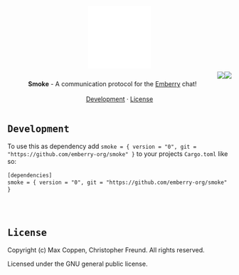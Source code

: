 <h1 align="center">
    <div align="center">
        <img width=140 src="https://github.com/emberry-org/smoke/blob/main/.github/assets/smoke.png"> 
    </div>
    <a href="https://github.com/emberry-org/smoke/actions/workflows/tests.yml"><img src="https://github.com/emberry-org/smoke/actions/workflows/tests.yml/badge.svg" height=20 align="right" /></a>
    <a href="https://github.com/emberry-org/smoke/actions/workflows/audit.yml"><img src="https://github.com/emberry-org/smoke/actions/workflows/audit.yml/badge.svg" height=20 align="right" /></a>
</h1>


<div align="center">
  <b>Smoke</b> - A communication protocol for the <a href="https://github.com/emberry-org/emberry">Emberry</a> chat!<br>
</div>

<br>

<div align="center">
    <a href="#development">Development</a>
    ·
    <a href="#license">License</a>
</div>
    
<br>

<h2 align="left">
  <samp>
    <b>Development</b>
  </samp>
</h2>

To use this as dependency add ``smoke = { version = "0", git = "https://github.com/emberry-org/smoke" }`` to your projects ``Cargo.toml`` like so:
```
[dependencies]
smoke = { version = "0", git = "https://github.com/emberry-org/smoke" }
```
<br>

<br>

<h2 align="left">
  <samp>
    <b>License</b>
  </samp>
</h2>

Copyright (c) Max Coppen, Christopher Freund. All rights reserved.

Licensed under the GNU general public license.

<br>
